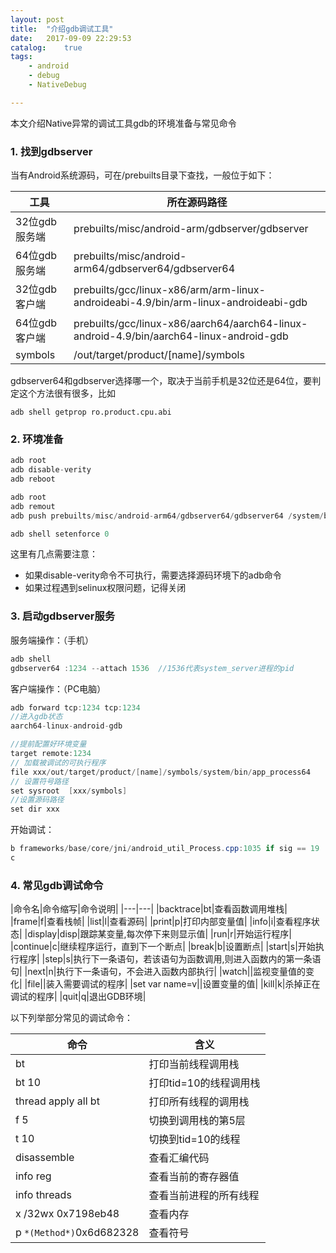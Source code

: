 ```yaml
---
layout: post
title:  "介绍gdb调试工具"
date:   2017-09-09 22:29:53
catalog:    true
tags:
    - android
    - debug
    - NativeDebug

---
```


本文介绍Native异常的调试工具gdb的环境准备与常见命令


### 1. 找到gdbserver
当有Android系统源码，可在/prebuilts目录下查找，一般位于如下：


|工具|所在源码路径|
|---|---|
|32位gdb服务端|prebuilts/misc/android-arm/gdbserver/gdbserver|
|64位gdb服务端|prebuilts/misc/android-arm64/gdbserver64/gdbserver64|
|32位gdb客户端|prebuilts/gcc/linux-x86/arm/arm-linux-androideabi-4.9/bin/arm-linux-androideabi-gdb|
|64位gdb客户端|prebuilts/gcc/linux-x86/aarch64/aarch64-linux-android-4.9/bin/aarch64-linux-android-gdb|
|symbols|/out/target/product/[name]/symbols|

gdbserver64和gdbserver选择哪一个，取决于当前手机是32位还是64位，要判定这个方法很有很多，比如

    adb shell getprop ro.product.cpu.abi


### 2. 环境准备

```Java
adb root
adb disable-verity          
adb reboot

adb root
adb remout
adb push prebuilts/misc/android-arm64/gdbserver64/gdbserver64 /system/bin

adb shell setenforce 0
```
这里有几点需要注意：

- 如果disable-verity命令不可执行，需要选择源码环境下的adb命令
- 如果过程遇到selinux权限问题，记得关闭

### 3. 启动gdbserver服务

服务端操作：（手机）

```Java
adb shell
gdbserver64 :1234 --attach 1536  //1536代表system_server进程的pid
```

客户端操作：（PC电脑）

```Java
adb forward tcp:1234 tcp:1234
//进入gdb状态
aarch64-linux-android-gdb  

//提前配置好环境变量
target remote:1234
// 加载被调试的可执行程序
file xxx/out/target/product/[name]/symbols/system/bin/app_process64  
// 设置符号路径
set sysroot  [xxx/symbols]
//设置源码路径
set dir xxx   
```

开始调试：

```Java
b frameworks/base/core/jni/android_util_Process.cpp:1035 if sig == 19
c
```

### 4. 常见gdb调试命令

|命令名|命令缩写|命令说明|
|---|---|
|backtrace|bt|查看函数调用堆栈|
|frame|f|查看栈帧|
|list|l|查看源码|
|print|p|打印内部变量值|
|info|i|查看程序状态|
|display|disp|跟踪某变量,每次停下来则显示值|
|run|r|开始运行程序|
|continue|c|继续程序运行，直到下一个断点|
|break|b|设置断点|
|start|s|开始执行程序|
|step|s|执行下一条语句，若该语句为函数调用,则进入函数内的第一条语句|
|next|n|执行下一条语句，不会进入函数内部执行|
|watch||监视变量值的变化|
|file||装入需要调试的程序|
|set var name=v||设置变量的值|
|kill|k|杀掉正在调试的程序|
|quit|q|退出GDB环境|

以下列举部分常见的调试命令：

|命令|含义|
|---|---|
|bt|打印当前线程调用栈|
|bt 10|打印tid=10的线程调用栈|
|thread apply all bt|打印所有线程的调用栈|
|f 5|切换到调用栈的第5层|
|t 10|切换到tid=10的线程|
|disassemble|查看汇编代码|
|info reg|查看当前的寄存器值|
|info threads|查看当前进程的所有线程|
|x /32wx 0x7198eb48|查看内存|
|p `*(Method*)`0x6d682328|查看符号|
